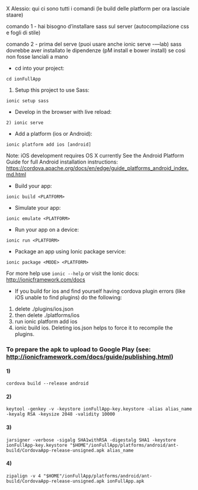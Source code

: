 X Alessio: qui ci sono tutti i comandi (le build delle platform per ora lasciale staare)

comando 1 - hai bisogno d’installare sass sul server (autocompilazione css e fogli di stile)

comando 2 - prima del serve (puoi usare anche ionic serve -—lab) sass dovrebbe aver installato le dipendenze (pM install e bower install) se così non fosse lanciali a mano


* cd into your project:
```
cd ionFullApp
```

1) Setup this project to use Sass:
```
ionic setup sass
```

* Develop in the browser with live reload:
```
2) ionic serve
```

* Add a platform (ios or Android):
```
ionic platform add ios [android]
```

Note: iOS development requires OS X currently
See the Android Platform Guide for full Android installation instructions:
https://cordova.apache.org/docs/en/edge/guide_platforms_android_index.md.html

* Build your app:
```
ionic build <PLATFORM>
```

* Simulate your app:
```
ionic emulate <PLATFORM>
```

* Run your app on a device:
```
ionic run <PLATFORM>
```

* Package an app using Ionic package service:
```
ionic package <MODE> <PLATFORM>
```

For more help use ```ionic --help``` or visit the Ionic docs: http://ionicframework.com/docs

* If you build for ios and find yourself having cordova plugin errors (like iOS unable to find plugins) do the following:

1. delete ./plugins/ios.json
2. then delete ./platforms/ios
3. run ionic platform add ios
4. ionic build ios.
Deleting ios.json helps to force it to recompile the plugins.



### To prepare the apk to upload to Google Play (see: http://ionicframework.com/docs/guide/publishing.html)
#### 1)
```
cordova build --release android
```
#### 2)
```
keytool -genkey -v -keystore ionFullApp-key.keystore -alias alias_name -keyalg RSA -keysize 2048 -validity 10000
```
#### 3)
```
jarsigner -verbose -sigalg SHA1withRSA -digestalg SHA1 -keystore ionFullApp-key.keystore "$HOME"/ionFullApp/platforms/android/ant-build/CordovaApp-release-unsigned.apk alias_name
```
#### 4)
```
zipalign -v 4 "$HOME"/ionFullApp/platforms/android/ant-build/CordovaApp-release-unsigned.apk ionFullApp.apk
```
